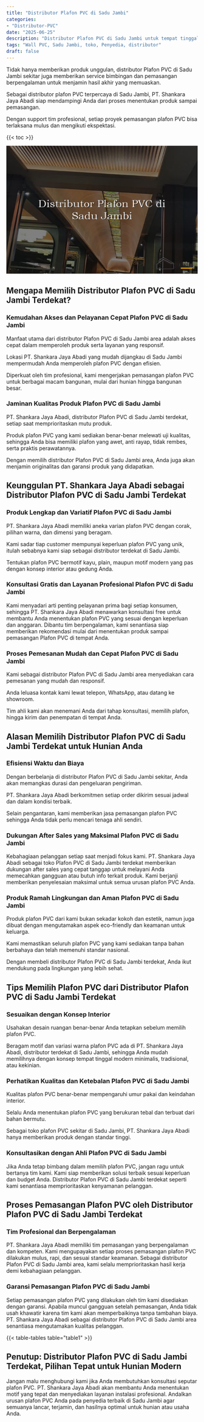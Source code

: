 ```yaml
---
title: "Distributor Plafon PVC di Sadu Jambi"
categories: 
- "Distributor-PVC"
date: "2025-06-25"
description: "Distributor Plafon PVC di Sadu Jambi untuk tempat tinggal, office, serta toko. Panel berkualitas, variasi motif, pilihan warna menarik, beserta jasa pemasangan ditangani oleh tenaga ahli berpengalaman dan jaminan resmi!|Servis penyediaan Plafon PVC di Sadu Jambi untuk kebutuhan rumah, office, atau gerai, dengan produk unggulan dan pemasangan oleh tim berpengalaman dan jaminan resmi.|Alternatif Plafon PVC di Sadu Jambi yang terbukti bagi tempat tinggal, office, serta toko, bersama material terbaik dan penempatan dikerjakan oleh tenaga ahli profesional dan jaminan resmi.|Penyediaan Plafon PVC di Sadu Jambi bagi hunian, office, dan ritel, beserta panel unggulan dan instalasi ditangani oleh teknisi profesional, dilengkapi beserta garansi resmi.}"
tags: "Wall PVC, Sadu Jambi, toko, Penyedia, distributor"
draft: false
---
```


Tidak hanya memberikan produk unggulan, distributor Plafon PVC di Sadu Jambi sekitar juga memberikan service bimbingan dan pemasangan berpengalaman untuk menjamin hasil akhir yang memuaskan.

Sebagai distributor plafon PVC terpercaya di Sadu Jambi, PT. Shankara Jaya Abadi siap mendampingi Anda dari proses menentukan produk sampai pemasangan.

Dengan support tim profesional, setiap proyek pemasangan plafon PVC bisa terlaksana mulus dan mengikuti ekspektasi.

{{< toc >}}

![Distributor Plafon PVC di Sadu Jambi](/images/Distributor-PVC/Distributor-Plafon-PVC-di-Sadu-Jambi.png)


## Mengapa Memilih Distributor Plafon PVC di Sadu Jambi Terdekat?

### Kemudahan Akses dan Pelayanan Cepat Plafon PVC di Sadu Jambi

Manfaat utama dari distributor Plafon PVC di Sadu Jambi area adalah akses cepat dalam memperoleh produk serta layanan yang responsif.

Lokasi PT. Shankara Jaya Abadi yang mudah dijangkau di Sadu Jambi mempermudah Anda memperoleh plafon PVC dengan efisien.

Diperkuat oleh tim profesional, kami mengerjakan pemasangan plafon PVC untuk berbagai macam bangunan, mulai dari hunian hingga bangunan besar.

### Jaminan Kualitas Produk Plafon PVC di Sadu Jambi

PT. Shankara Jaya Abadi, distributor Plafon PVC di Sadu Jambi terdekat, setiap saat memprioritaskan mutu produk.

Produk plafon PVC yang kami sediakan benar-benar melewati uji kualitas, sehingga Anda bisa memiliki plafon yang awet, anti rayap, tidak rembes, serta praktis perawatannya.

Dengan memilih distributor Plafon PVC di Sadu Jambi area, Anda juga akan menjamin originalitas dan garansi produk yang didapatkan.

## Keunggulan PT. Shankara Jaya Abadi sebagai Distributor Plafon PVC di Sadu Jambi Terdekat

### Produk Lengkap dan Variatif Plafon PVC di Sadu Jambi

PT. Shankara Jaya Abadi memiliki aneka varian plafon PVC dengan corak, pilihan warna, dan dimensi yang beragam.

Kami sadar tiap customer mempunyai keperluan plafon PVC yang unik, itulah sebabnya kami siap sebagai distributor terdekat di Sadu Jambi.

Tentukan plafon PVC bermotif kayu, plain, maupun motif modern yang pas dengan konsep interior atau gedung Anda.

### Konsultasi Gratis dan Layanan Profesional Plafon PVC di Sadu Jambi

Kami menyadari arti penting pelayanan prima bagi setiap konsumen, sehingga PT. Shankara Jaya Abadi menawarkan konsultasi free untuk membantu Anda menentukan plafon PVC yang sesuai dengan keperluan dan anggaran. Dibantu tim berpengalaman, kami senantiasa siap memberikan rekomendasi mulai dari menentukan produk sampai pemasangan Plafon PVC di tempat Anda.

### Proses Pemesanan Mudah dan Cepat Plafon PVC di Sadu Jambi

Kami sebagai distributor Plafon PVC di Sadu Jambi area menyediakan cara pemesanan yang mudah dan responsif.

Anda leluasa kontak kami lewat telepon, WhatsApp, atau datang ke showroom.

Tim ahli kami akan menemani Anda dari tahap konsultasi, memilih plafon, hingga kirim dan penempatan di tempat Anda.

## Alasan Memilih Distributor Plafon PVC di Sadu Jambi Terdekat untuk Hunian Anda

### Efisiensi Waktu dan Biaya

Dengan berbelanja di distributor Plafon PVC di Sadu Jambi sekitar, Anda akan memangkas durasi dan pengeluaran pengiriman.

PT. Shankara Jaya Abadi berkomitmen setiap order dikirim sesuai jadwal dan dalam kondisi terbaik.

Selain pengantaran, kami memberikan jasa pemasangan plafon PVC sehingga Anda tidak perlu mencari tenaga ahli sendiri.

### Dukungan After Sales yang Maksimal Plafon PVC di Sadu Jambi

Kebahagiaan pelanggan setiap saat menjadi fokus kami. PT. Shankara Jaya Abadi sebagai toko Plafon PVC di Sadu Jambi terdekat memberikan dukungan after sales yang cepat tanggap untuk melayani Anda memecahkan gangguan atau butuh info terkait produk. Kami berjanji memberikan penyelesaian maksimal untuk semua urusan plafon PVC Anda.

### Produk Ramah Lingkungan dan Aman Plafon PVC di Sadu Jambi

Produk plafon PVC dari kami bukan sekadar kokoh dan estetik, namun juga dibuat dengan mengutamakan aspek eco-friendly dan keamanan untuk keluarga.

Kami memastikan seluruh plafon PVC yang kami sediakan tanpa bahan berbahaya dan telah memenuhi standar nasional.

Dengan membeli distributor Plafon PVC di Sadu Jambi terdekat, Anda ikut mendukung pada lingkungan yang lebih sehat.

## Tips Memilih Plafon PVC dari Distributor Plafon PVC di Sadu Jambi Terdekat

### Sesuaikan dengan Konsep Interior

Usahakan desain ruangan benar-benar Anda tetapkan sebelum memilih plafon PVC.

Beragam motif dan variasi warna plafon PVC ada di PT. Shankara Jaya Abadi, distributor terdekat di Sadu Jambi, sehingga Anda mudah memilihnya dengan konsep tempat tinggal modern minimalis, tradisional, atau kekinian.

### Perhatikan Kualitas dan Ketebalan Plafon PVC di Sadu Jambi

Kualitas plafon PVC benar-benar mempengaruhi umur pakai dan keindahan interior.

Selalu Anda menentukan plafon PVC yang berukuran tebal dan terbuat dari bahan bermutu.

Sebagai toko plafon PVC sekitar di Sadu Jambi, PT. Shankara Jaya Abadi hanya memberikan produk dengan standar tinggi.

### Konsultasikan dengan Ahli Plafon PVC di Sadu Jambi

Jika Anda tetap bimbang dalam memilih plafon PVC, jangan ragu untuk bertanya tim kami. Kami siap memberikan solusi terbaik sesuai keperluan dan budget Anda. Distributor Plafon PVC di Sadu Jambi terdekat seperti kami senantiasa memprioritaskan kenyamanan pelanggan.

## Proses Pemasangan Plafon PVC oleh Distributor Plafon PVC di Sadu Jambi Terdekat

### Tim Profesional dan Berpengalaman

PT. Shankara Jaya Abadi memiliki tim pemasangan yang berpengalaman dan kompeten. Kami mengupayakan setiap proses pemasangan plafon PVC dilakukan mulus, rapi, dan sesuai standar keamanan. Sebagai distributor Plafon PVC di Sadu Jambi area, kami selalu memprioritaskan hasil kerja demi kebahagiaan pelanggan.

### Garansi Pemasangan Plafon PVC di Sadu Jambi

Setiap pemasangan plafon PVC yang dilakukan oleh tim kami disediakan dengan garansi. Apabila muncul gangguan setelah pemasangan, Anda tidak usah khawatir karena tim kami akan memperbaikinya tanpa tambahan biaya. PT. Shankara Jaya Abadi sebagai distributor Plafon PVC di Sadu Jambi area senantiasa mengutamakan kualitas pelanggan.

{{< table-tables table="table1" >}}

## Penutup: Distributor Plafon PVC di Sadu Jambi Terdekat, Pilihan Tepat untuk Hunian Modern

Jangan malu menghubungi kami jika Anda membutuhkan konsultasi seputar plafon PVC. PT. Shankara Jaya Abadi akan membantu Anda menentukan motif yang tepat dan menyediakan layanan instalasi profesional. Andalkan urusan plafon PVC Anda pada penyedia terbaik di Sadu Jambi agar semuanya lancar, terjamin, dan hasilnya optimal untuk hunian atau usaha Anda.